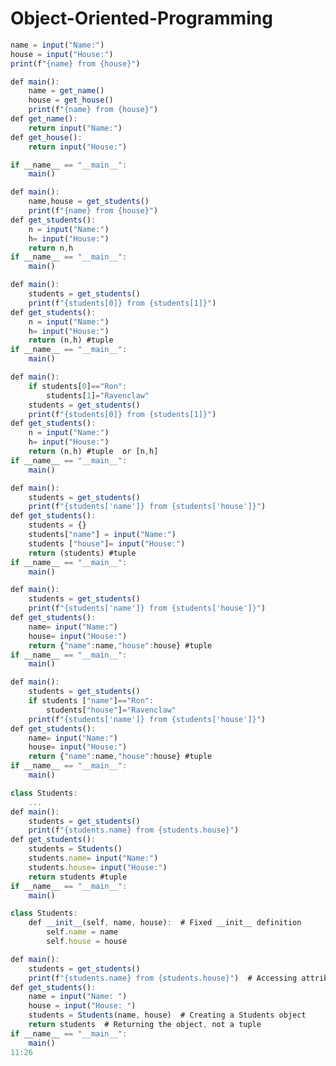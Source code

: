 # Object-Oriented-Programming
```js
name = input("Name:")
house = input("House:")
print(f"{name} from {house}")
```
```js
def main():
    name = get_name()
    house = get_house()
    print(f"{name} from {house}")
def get_name():
    return input("Name:") 
def get_house():
    return input("House:") 

if __name__ == "__main__":
    main()

```
```js
def main():
    name,house = get_students()
    print(f"{name} from {house}")
def get_students():    
    n = input("Name:")
    h= input("House:") 
    return n,h
if __name__ == "__main__":
    main()

```
```js
def main():
    students = get_students()
    print(f"{students[0]} from {students[1]}")
def get_students():    
    n = input("Name:")
    h= input("House:") 
    return (n,h) #tuple
if __name__ == "__main__":
    main()

```
```js
def main():
    if students[0]=="Ron":
        students[1]="Ravenclaw"
    students = get_students()
    print(f"{students[0]} from {students[1]}")
def get_students():    
    n = input("Name:")
    h= input("House:") 
    return (n,h) #tuple  or [n,h]
if __name__ == "__main__":
    main()

```
```js
def main():
    students = get_students()
    print(f"{students['name']} from {students['house']}")
def get_students():  
    students = {}
    students["name"] = input("Name:")
    students ["house"]= input("House:") 
    return (students) #tuple
if __name__ == "__main__":
    main()

```
```js
def main():
    students = get_students()
    print(f"{students['name']} from {students['house']}")
def get_students():  
    name= input("Name:")
    house= input("House:") 
    return {"name":name,"house":house} #tuple
if __name__ == "__main__":
    main()

```
```js
def main():
    students = get_students()
    if students ["name"]=="Ron":
        students["house"]="Ravenclaw"
    print(f"{students['name']} from {students['house']}")
def get_students():  
    name= input("Name:")
    house= input("House:") 
    return {"name":name,"house":house} #tuple
if __name__ == "__main__":
    main()

```
```js
class Students:
    ... 
def main():
    students = get_students()
    print(f"{students.name} from {students.house}")
def get_students():
    students = Students()  
    students.name= input("Name:")
    students.house= input("House:") 
    return students #tuple
if __name__ == "__main__":
    main()

```
```js
class Students:
    def __init__(self, name, house):  # Fixed __init__ definition
        self.name = name
        self.house = house

def main():
    students = get_students()
    print(f"{students.name} from {students.house}")  # Accessing attributes
def get_students():
    name = input("Name: ")
    house = input("House: ")
    students = Students(name, house)  # Creating a Students object
    return students  # Returning the object, not a tuple
if __name__ == "__main__":
    main()
11:26
```
```js
```
```js
```
```js
```
```js
```
```js
```
```js
```
```js
```
```js
```
```js
```
```js
```
```js
```
```js
```
```js
```
```js
```
```js
```
```js
```
```js
```
```js
```
```js
```
```js
```
```js
```
```js
```
```js
```
```js
```
```js
```
```js
```
```js
```
```js
```
```js
```
```js
```
```js
```
```js
```
```js
```
```js
```
```js
```
```js
```
```js
```
```js
```
```js
```
```js
```
```js
```
```js
```
```js
```
```js
```
```js
```
```js
```
```js
```
```js
```
```js
```
```js
```
```js
```
```js
```
```js
```
```js
```
```js
```
```js
```
```js
```
```js
```
```js
```
```js
```
```js
```
```js
```
```js
```
```js
```
```js
```
```js
```
```js
```
